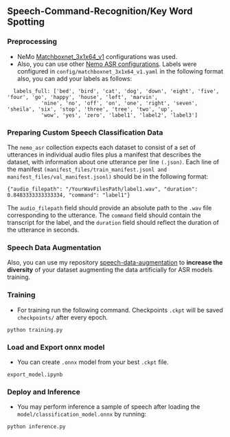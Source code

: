 ## Speech-Command-Recognition/Key Word Spotting

### Preprocessing
- NeMo [Matchboxnet_3x1x64_v1](https://github.com/NVIDIA/NeMo/tree/main/examples/asr/conf/matchboxnet) configurations was used.
- Also, you can use other [Nemo ASR configurations](https://github.com/NVIDIA/NeMo/tree/main/examples/asr/conf).
Labels were configured in `config/matchboxnet_3x1x64_v1.yaml` in the following format also, you can add your labels as follows:

```
  labels_full: ['bed', 'bird', 'cat', 'dog', 'down', 'eight', 'five', 'four', 'go', 'happy', 'house', 'left', 'marvin',
           'nine', 'no', 'off', 'on', 'one', 'right', 'seven', 'sheila', 'six', 'stop', 'three', 'tree', 'two', 'up',
           'wow', 'yes', 'zero', 'label1', 'label2', 'label3']
```

### Preparing Custom Speech Classification Data
The `nemo_asr` collection expects each dataset to consist of a set of utterances in individual audio files plus a manifest that describes the dataset, with information about one utterance per line `(.json)`.
Each line of the manifest `(manifest_files/train_manifest.jsonl and manifest_files/val_manifest.jsonl)` should be in the following format:
```
{"audio_filepath": "/YourWavFilesPath/label1.wav", "duration": 0.8483333333333334, "command": "label1"}
```
The `audio_filepath` field should provide an absolute path to the `.wav` file corresponding to the utterance. The `command` field should contain the transcript for the label, and the `duration` field should reflect the duration of the utterance in seconds.

### Speech Data Augmentation
Also, you can use my repository [
speech-data-augmentation](https://github.com/Rumeysakeskin/speech-data-augmentation) to **increase the diversity** of your dataset augmenting the data artificially for ASR models training.

### Training
- For training run the following command. Checkpoints `.ckpt` will be saved `checkpoints/` after every epoch.
```
python training.py
```
### Load and Export onnx model
- You can create `.onnx` model from your best `.ckpt` file. 
```
export_model.ipynb
```
### Deploy and Inference
- You may perform inference a sample of speech after loading the `model/classification_model.onnx` by running:
```
python inference.py
```
